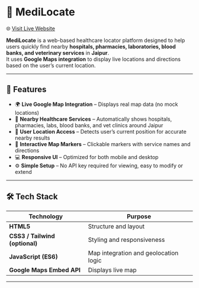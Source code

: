 # 🏥 MediLocate
🌐 [Visit Live Website](https://mansoordairkee.github.io/MediLocate)

**MediLocate** is a web-based healthcare locator platform designed to help users quickly find nearby **hospitals, pharmacies, laboratories, blood banks, and veterinary services** in **Jaipur**.  
It uses **Google Maps integration** to display live locations and directions based on the user’s current location.

---

## 🚀 Features

- 🌍 **Live Google Map Integration** – Displays real map data (no mock locations)
- 📍 **Nearby Healthcare Services** – Automatically shows hospitals, pharmacies, labs, blood banks, and vet clinics around Jaipur
- 📡 **User Location Access** – Detects user’s current position for accurate nearby results
- 🧭 **Interactive Map Markers** – Clickable markers with service names and directions
- 💻 **Responsive UI** – Optimized for both mobile and desktop
- ⚙️ **Simple Setup** – No API key required for viewing, easy to modify or extend

---

## 🛠️ Tech Stack

| Technology | Purpose |
|-------------|----------|
| **HTML5** | Structure and layout |
| **CSS3 / Tailwind (optional)** | Styling and responsiveness |
| **JavaScript (ES6)** | Map integration and geolocation logic |
| **Google Maps Embed API** | Displays live map |


---

